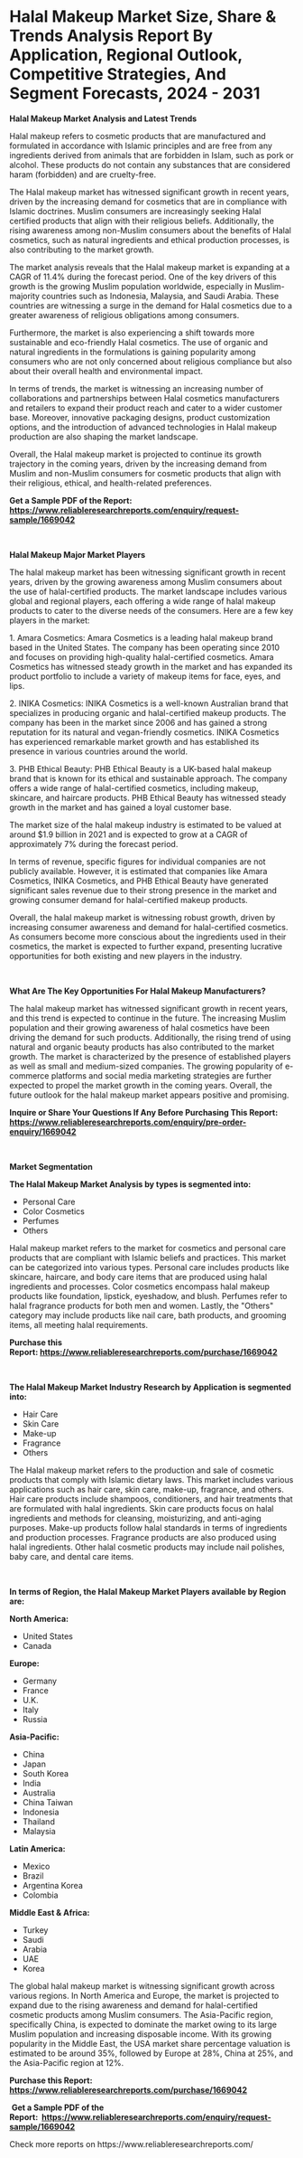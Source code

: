 <p><h1>Halal Makeup Market Size, Share & Trends Analysis Report By Application, Regional Outlook, Competitive Strategies, And Segment Forecasts, 2024 - 2031</h1></p><p><strong>Halal Makeup Market Analysis and Latest Trends</strong></p>
<p><p>Halal makeup refers to cosmetic products that are manufactured and formulated in accordance with Islamic principles and are free from any ingredients derived from animals that are forbidden in Islam, such as pork or alcohol. These products do not contain any substances that are considered haram (forbidden) and are cruelty-free.</p><p>The Halal makeup market has witnessed significant growth in recent years, driven by the increasing demand for cosmetics that are in compliance with Islamic doctrines. Muslim consumers are increasingly seeking Halal certified products that align with their religious beliefs. Additionally, the rising awareness among non-Muslim consumers about the benefits of Halal cosmetics, such as natural ingredients and ethical production processes, is also contributing to the market growth.</p><p>The market analysis reveals that the Halal makeup market is expanding at a CAGR of 11.4% during the forecast period. One of the key drivers of this growth is the growing Muslim population worldwide, especially in Muslim-majority countries such as Indonesia, Malaysia, and Saudi Arabia. These countries are witnessing a surge in the demand for Halal cosmetics due to a greater awareness of religious obligations among consumers.</p><p>Furthermore, the market is also experiencing a shift towards more sustainable and eco-friendly Halal cosmetics. The use of organic and natural ingredients in the formulations is gaining popularity among consumers who are not only concerned about religious compliance but also about their overall health and environmental impact.</p><p>In terms of trends, the market is witnessing an increasing number of collaborations and partnerships between Halal cosmetics manufacturers and retailers to expand their product reach and cater to a wider customer base. Moreover, innovative packaging designs, product customization options, and the introduction of advanced technologies in Halal makeup production are also shaping the market landscape.</p><p>Overall, the Halal makeup market is projected to continue its growth trajectory in the coming years, driven by the increasing demand from Muslim and non-Muslim consumers for cosmetic products that align with their religious, ethical, and health-related preferences.</p></p>
<p><strong>Get a Sample PDF of the Report:&nbsp; <a href="https://www.reliableresearchreports.com/enquiry/request-sample/1669042">https://www.reliableresearchreports.com/enquiry/request-sample/1669042</a></strong></p>
<p>&nbsp;</p>
<p><strong>Halal Makeup Major Market Players</strong></p>
<p><p>The halal makeup market has been witnessing significant growth in recent years, driven by the growing awareness among Muslim consumers about the use of halal-certified products. The market landscape includes various global and regional players, each offering a wide range of halal makeup products to cater to the diverse needs of the consumers. Here are a few key players in the market:</p><p>1. Amara Cosmetics: Amara Cosmetics is a leading halal makeup brand based in the United States. The company has been operating since 2010 and focuses on providing high-quality halal-certified cosmetics. Amara Cosmetics has witnessed steady growth in the market and has expanded its product portfolio to include a variety of makeup items for face, eyes, and lips.</p><p>2. INIKA Cosmetics: INIKA Cosmetics is a well-known Australian brand that specializes in producing organic and halal-certified makeup products. The company has been in the market since 2006 and has gained a strong reputation for its natural and vegan-friendly cosmetics. INIKA Cosmetics has experienced remarkable market growth and has established its presence in various countries around the world.</p><p>3. PHB Ethical Beauty: PHB Ethical Beauty is a UK-based halal makeup brand that is known for its ethical and sustainable approach. The company offers a wide range of halal-certified cosmetics, including makeup, skincare, and haircare products. PHB Ethical Beauty has witnessed steady growth in the market and has gained a loyal customer base.</p><p>The market size of the halal makeup industry is estimated to be valued at around $1.9 billion in 2021 and is expected to grow at a CAGR of approximately 7% during the forecast period.</p><p>In terms of revenue, specific figures for individual companies are not publicly available. However, it is estimated that companies like Amara Cosmetics, INIKA Cosmetics, and PHB Ethical Beauty have generated significant sales revenue due to their strong presence in the market and growing consumer demand for halal-certified makeup products.</p><p>Overall, the halal makeup market is witnessing robust growth, driven by increasing consumer awareness and demand for halal-certified cosmetics. As consumers become more conscious about the ingredients used in their cosmetics, the market is expected to further expand, presenting lucrative opportunities for both existing and new players in the industry.</p></p>
<p>&nbsp;</p>
<p><strong>What Are The Key Opportunities For Halal Makeup Manufacturers?</strong></p>
<p><p>The halal makeup market has witnessed significant growth in recent years, and this trend is expected to continue in the future. The increasing Muslim population and their growing awareness of halal cosmetics have been driving the demand for such products. Additionally, the rising trend of using natural and organic beauty products has also contributed to the market growth. The market is characterized by the presence of established players as well as small and medium-sized companies. The growing popularity of e-commerce platforms and social media marketing strategies are further expected to propel the market growth in the coming years. Overall, the future outlook for the halal makeup market appears positive and promising.</p></p>
<p><strong>Inquire or Share Your Questions If Any Before Purchasing This Report: <a href="https://www.reliableresearchreports.com/enquiry/pre-order-enquiry/1669042">https://www.reliableresearchreports.com/enquiry/pre-order-enquiry/1669042</a></strong></p>
<p>&nbsp;</p>
<p><strong>Market Segmentation</strong></p>
<p><strong>The Halal Makeup Market Analysis by types is segmented into:</strong></p>
<p><ul><li>Personal Care</li><li>Color Cosmetics</li><li>Perfumes</li><li>Others</li></ul></p>
<p><p>Halal makeup market refers to the market for cosmetics and personal care products that are compliant with Islamic beliefs and practices. This market can be categorized into various types. Personal care includes products like skincare, haircare, and body care items that are produced using halal ingredients and processes. Color cosmetics encompass halal makeup products like foundation, lipstick, eyeshadow, and blush. Perfumes refer to halal fragrance products for both men and women. Lastly, the "Others" category may include products like nail care, bath products, and grooming items, all meeting halal requirements.</p></p>
<p><strong>Purchase this Report:&nbsp;<a href="https://www.reliableresearchreports.com/purchase/1669042">https://www.reliableresearchreports.com/purchase/1669042</a></strong></p>
<p>&nbsp;</p>
<p><strong>The Halal Makeup Market Industry Research by Application is segmented into:</strong></p>
<p><ul><li>Hair Care</li><li>Skin Care</li><li>Make-up</li><li>Fragrance</li><li>Others</li></ul></p>
<p><p>The Halal makeup market refers to the production and sale of cosmetic products that comply with Islamic dietary laws. This market includes various applications such as hair care, skin care, make-up, fragrance, and others. Hair care products include shampoos, conditioners, and hair treatments that are formulated with halal ingredients. Skin care products focus on halal ingredients and methods for cleansing, moisturizing, and anti-aging purposes. Make-up products follow halal standards in terms of ingredients and production processes. Fragrance products are also produced using halal ingredients. Other halal cosmetic products may include nail polishes, baby care, and dental care items.</p></p>
<p>&nbsp;</p>
<p><strong>In terms of Region, the Halal Makeup Market Players available by Region are:</strong></p>
<p>
    <p> <strong> North America: </strong>
        <ul>
            <li>United States</li>
            <li>Canada</li>
        </ul>
        </p> 
    <p> <strong> Europe: </strong>
        <ul>
            <li>Germany</li>
            <li>France</li>
            <li>U.K.</li>
            <li>Italy</li>
            <li>Russia</li>
        </ul>
        </p> 
    <p> <strong> Asia-Pacific: </strong>
        <ul>
            <li>China</li>
            <li>Japan</li>
            <li>South Korea</li>
            <li>India</li>
            <li>Australia</li>
            <li>China Taiwan</li>
            <li>Indonesia</li>
            <li>Thailand</li>
            <li>Malaysia</li>
        </ul>
        </p> 
    <p> <strong> Latin America: </strong>
        <ul>
            <li>Mexico</li>
            <li>Brazil</li>
            <li>Argentina Korea</li>
            <li>Colombia</li>
        </ul>
        </p> 
    <p> <strong> Middle East & Africa: </strong>
        <ul>
            <li>Turkey</li>
            <li>Saudi</li>
            <li>Arabia</li>
            <li>UAE</li>
            <li>Korea</li>
        </ul>
    </p>
    </p>
<p><p>The global halal makeup market is witnessing significant growth across various regions. In North America and Europe, the market is projected to expand due to the rising awareness and demand for halal-certified cosmetic products among Muslim consumers. The Asia-Pacific region, specifically China, is expected to dominate the market owing to its large Muslim population and increasing disposable income. With its growing popularity in the Middle East, the USA market share percentage valuation is estimated to be around 35%, followed by Europe at 28%, China at 25%, and the Asia-Pacific region at 12%.</p></p>
<p><strong>Purchase this Report: <a href="https://www.reliableresearchreports.com/purchase/1669042">https://www.reliableresearchreports.com/purchase/1669042</a></strong></p>
<p>&nbsp;<strong>Get a Sample PDF of the Report:&nbsp;&nbsp;<a href="https://www.reliableresearchreports.com/enquiry/request-sample/1669042">https://www.reliableresearchreports.com/enquiry/request-sample/1669042</a></strong></p>
<p><strong></strong></p>
<p>Check more reports on https://www.reliableresearchreports.com/</p>